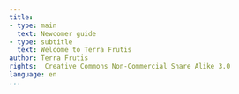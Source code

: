 ```yaml
---
title:
- type: main
  text: Newcomer guide
- type: subtitle
  text: Welcome to Terra Frutis
author: Terra Frutis
rights:  Creative Commons Non-Commercial Share Alike 3.0
language: en
...
```

